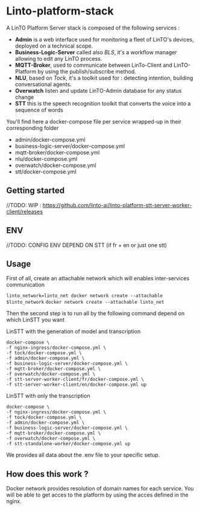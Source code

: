 # Linto-platform-stack

A LinTO Platform Server stack is composed of the following services :

-  __Admin__ is a web interface used for monitoring a fleet of LinTO's devices, deployed on a technical scope.
- __Business-Logic-Server__ called also *BLS*, it's a workflow manager allowing to edit any LinTO process.
- __MQTT-Broker__, used to communicate between LinTo-Client and LinTO-Platform by using the publish/subscribe method.
- __NLU__, based on *Tock*, it's a toolkit used for : detecting intention, building conversational agents.
- __Overwatch__ listen and update LinTO-Admin database for any status change 
- __STT__ this is the speech recognition toolkit that converts the voice into a sequence of words

You'll find here a docker-compose file per service wrapped-up in their corresponding folder
- admin/docker-compose.yml
- business-logic-server/docker-compose.yml
- mqtt-broker/docker-compose.yml
- nlu/docker-compose.yml
- overwatch/docker-compose.yml
- stt/docker-compose.yml

## Getting started

//TODO: WIP : https://github.com/linto-ai/linto-platform-stt-server-worker-client/releases 

## ENV
//TODO: CONFIG ENV DEPEND ON STT (if fr + en or just one stt)

## Usage

First of all, create an attachable network which will enables inter-services communication

`linto_network=linto_net docker network create --attachable $linto_network`
`docker network create --attachable linto_net`

Then the second step is to run all by the following command depend on which LinSTT you want

LinSTT with the generation of model and transcription
```shell
docker-compose \
-f nginx-ingress/docker-compose.yml \
-f tock/docker-compose.yml \
-f admin/docker-compose.yml \
-f business-logic-server/docker-compose.yml \
-f mqtt-broker/docker-compose.yml \
-f overwatch/docker-compose.yml \
-f stt-server-worker-client/fr/docker-compose.yml \
-f stt-server-worker-client/en/docker-compose.yml up
```

LinSTT with only the transcription

```shell
docker-compose \
-f nginx-ingress/docker-compose.yml \
-f tock/docker-compose.yml \
-f admin/docker-compose.yml \
-f business-logic-server/docker-compose.yml \
-f mqtt-broker/docker-compose.yml \
-f overwatch/docker-compose.yml \
-f stt-standalone-worker/docker-compose.yml up
```


We provides all data about the .env file to your specific setup.

## How does this work ?

Docker network provides resolution of domain names for each service. You will be able to get acces to the platform by using the acces defined in the nginx.